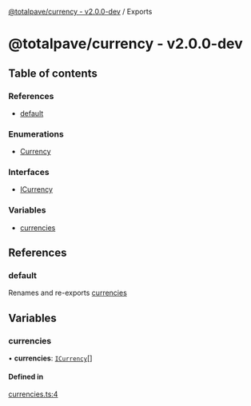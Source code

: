 [@totalpave/currency - v2.0.0-dev](README.md) / Exports

# @totalpave/currency - v2.0.0-dev

## Table of contents

### References

- [default](modules.md#default)

### Enumerations

- [Currency](enums/Currency.md)

### Interfaces

- [ICurrency](interfaces/ICurrency.md)

### Variables

- [currencies](modules.md#currencies)

## References

### default

Renames and re-exports [currencies](modules.md#currencies)

## Variables

### currencies

• **currencies**: [`ICurrency`](interfaces/ICurrency.md)[]

#### Defined in

[currencies.ts:4](https://github.com/totalpave/currency/blob/b4d3e93/src/currencies.ts#L4)
